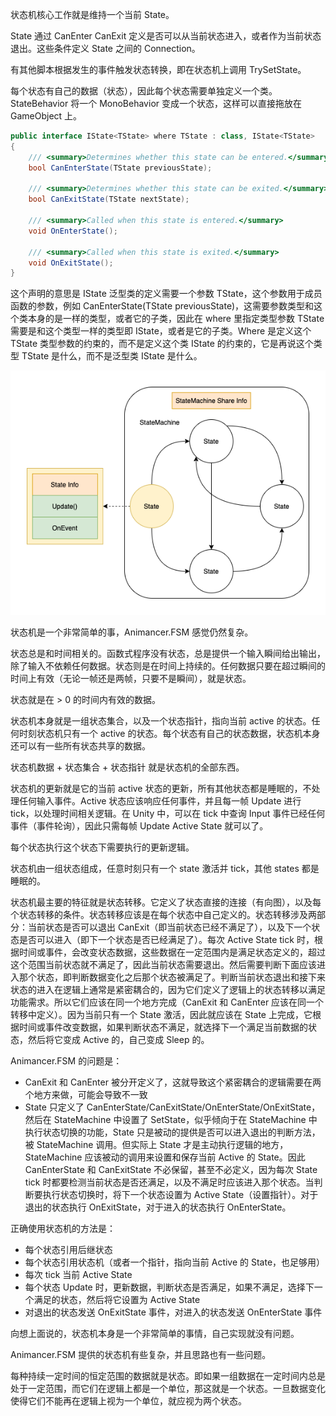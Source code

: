 状态机核心工作就是维持一个当前 State。

State 通过 CanEnter CanExit 定义是否可以从当前状态进入，或者作为当前状态退出。这些条件定义 State 之间的 Connection。

有其他脚本根据发生的事件触发状态转换，即在状态机上调用 TrySetState。

每个状态有自己的数据（状态），因此每个状态需要单独定义一个类。StateBehavior 将一个 MonoBehavior 变成一个状态，这样可以直接拖放在 GameObject 上。

```C#
public interface IState<TState> where TState : class, IState<TState>
{
    /// <summary>Determines whether this state can be entered.</summary>
    bool CanEnterState(TState previousState);

    /// <summary>Determines whether this state can be exited.</summary>
    bool CanExitState(TState nextState);

    /// <summary>Called when this state is entered.</summary>
    void OnEnterState();

    /// <summary>Called when this state is exited.</summary>
    void OnExitState();
}
```

这个声明的意思是 IState 泛型类的定义需要一个参数 TState，这个参数用于成员函数的参数，例如 CanEnterState(TState previousState)，这需要参数类型和这个类本身的是一样的类型，或者它的子类，因此在 where 里指定类型参数 TState 需要是和这个类型一样的类型即 IState<TState>，或者是它的子类。Where 是定义这个 TState 类型参数的约束的，而不是定义这个类 IState 的约束的，它是再说这个类型 TState 是什么，而不是泛型类 IState 是什么。
 
![StateMachine](../Image/StateMachine.png)

状态机是一个非常简单的事，Animancer.FSM 感觉仍然复杂。

状态总是和时间相关的。函数式程序没有状态，总是提供一个输入瞬间给出输出，除了输入不依赖任何数据。状态则是在时间上持续的。任何数据只要在超过瞬间的时间上有效（无论一帧还是两帧，只要不是瞬间），就是状态。

状态就是在 > 0 的时间内有效的数据。

状态机本身就是一组状态集合，以及一个状态指针，指向当前 active 的状态。任何时刻状态机只有一个 active 的状态。每个状态有自己的状态数据，状态机本身还可以有一些所有状态共享的数据。

状态机数据 + 状态集合 + 状态指针 就是状态机的全部东西。

状态机的更新就是它的当前 active 状态的更新，所有其他状态都是睡眠的，不处理任何输入事件。Active 状态应该响应任何事件，并且每一帧 Update 进行 tick，以处理时间相关逻辑。在 Unity 中，可以在 tick 中查询 Input 事件已经任何事件（事件轮询），因此只需每帧 Update Active State 就可以了。

每个状态执行这个状态下需要执行的更新逻辑。

状态机由一组状态组成，任意时刻只有一个 state 激活并 tick，其他 states 都是睡眠的。

状态机最主要的特征就是状态转移。它定义了状态直接的连接（有向图），以及每个状态转移的条件。状态转移应该是在每个状态中自己定义的。状态转移涉及两部分：当前状态是否可以退出 CanExit（即当前状态已经不满足了），以及下一个状态是否可以进入（即下一个状态是否已经满足了）。每次 Active State tick 时，根据时间或事件，会改变状态数据，这些数据在一定范围内是满足状态定义的，超过这个范围当前状态就不满足了，因此当前状态需要退出。然后需要判断下面应该进入那个状态，即判断数据变化之后那个状态被满足了。判断当前状态退出和接下来状态的进入在逻辑上通常是紧密耦合的，因为它们定义了逻辑上的状态转移以满足功能需求。所以它们应该在同一个地方完成（CanExit 和 CanEnter 应该在同一个转移中定义）。因为当前只有一个 State 激活，因此就应该在 State 上完成，它根据时间或事件改变数据，如果判断状态不满足，就选择下一个满足当前数据的状态，然后将它变成 Active 的，自己变成 Sleep 的。

Animancer.FSM 的问题是：

- CanExit 和 CanEnter 被分开定义了，这就导致这个紧密耦合的逻辑需要在两个地方来做，可能会导致不一致
- State 只定义了 CanEnterState/CanExitState/OnEnterState/OnExitState，然后在 StateMachine 中设置了 SetState，似乎倾向于在 StateMachine 中执行状态切换的功能，State 只是被动的提供是否可以进入退出的判断方法，被 StateMachine 调用。但实际上 State 才是主动执行逻辑的地方，StateMachine 应该被动的调用来设置和保存当前 Active 的 State。因此 CanEnterState 和 CanExitState 不必保留，甚至不必定义，因为每次 State tick 时都要检测当前状态是否还满足，以及不满足时应该进入那个状态。当判断要执行状态切换时，将下一个状态设置为 Active State（设置指针）。对于退出的状态执行 OnExitState，对于进入的状态执行 OnEnterState。

正确使用状态机的方法是：

- 每个状态引用后继状态
- 每个状态引用状态机（或者一个指针，指向当前 Active 的 State，也足够用）
- 每次 tick 当前 Active State
- 每个状态 Update 时，更新数据，判断状态是否满足，如果不满足，选择下一个满足的状态，然后将它设置为 Active State
- 对退出的状态发送 OnExitState 事件，对进入的状态发送 OnEnterState 事件

向想上面说的，状态机本身是一个非常简单的事情，自己实现就没有问题。

Animancer.FSM 提供的状态机有些复杂，并且思路也有一些问题。

每种持续一定时间的恒定范围的数据就是状态。即如果一组数据在一定时间内总是处于一定范围，而它们在逻辑上都是一个单位，那这就是一个状态。一旦数据变化使得它们不能再在逻辑上视为一个单位，就应视为两个状态。
